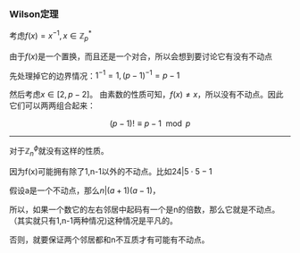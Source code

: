 ### Wilson定理


考虑$f(x)=x^{-1},x\in \mathbb{Z}_p^*$


由于$f(x)$是一个置换，而且还是一个对合，所以会想到要讨论它有没有不动点



先处理掉它的边界情况：$1^{-1}=1,(p-1)^{-1}=p-1$


然后考虑$x\in [2,p-2]$。
由素数的性质可知，$f(x)\neq x$，所以没有不动点。因此它们可以两两组合起来：


$$
(p-1)!\equiv p-1 \mod p
$$

---

对于$\mathbb{Z}_n^\phi$就没有这样的性质。

因为f(x)可能拥有除了1,n-1以外的不动点。比如$24|5\cdot 5-1$

假设a是一个不动点，那么$n|(a+1)(a-1)$，



所以，如果一个数它的左右邻居中起码有一个是n的倍数，那么它就是不动点。
（其实就只有1,n-1两种情况)这种情况是平凡的。

否则，就要保证两个邻居都和n不互质才有可能有不动点。
